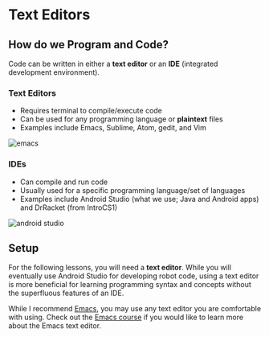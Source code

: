 # Text Editors

## How do we Program and Code?

Code can be written in either a __text editor__ or an __IDE__ (integrated development environment).

### Text Editors
- Requires terminal to compile/execute code
- Can be used for any programming language or __plaintext__ files
- Examples include Emacs, Sublime, Atom, gedit, and Vim

![emacs](https://www.gnu.org/software/emacs/images/teaser.png)

### IDEs
- Can compile and run code
- Usually used for a specific programming language/set of languages
- Examples include Android Studio (what we use; Java and Android apps) and DrRacket (from IntroCS1)

![android studio](https://cdn57.androidauthority.net/wp-content/uploads/2017/05/Android-Manifest-840x514.png)

## Setup

For the following lessons, you will need a __text editor__. While you will eventually use Android Studio for developing robot code, using a text editor is more beneficial for learning programming syntax and concepts without the superfluous features of an IDE.

While I recommend [Emacs](https://www.gnu.org/software/emacs/download.html), you may use any text editor you are comfortable with using. Check out the [Emacs course](../emacs) if you would like to learn more about the Emacs text editor.
